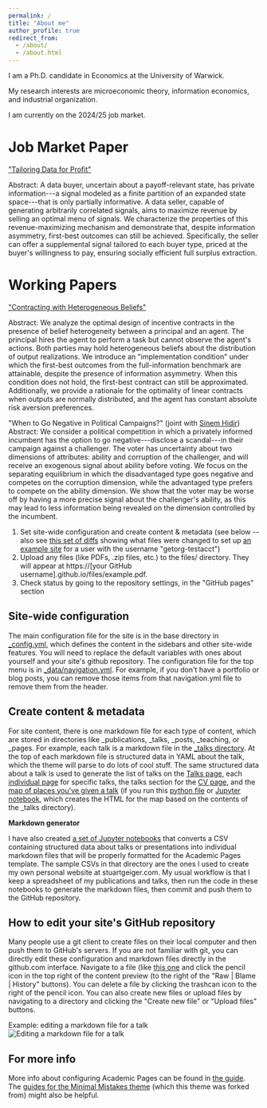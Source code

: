 ```yaml
---
permalink: /
title: "About me"
author_profile: true
redirect_from: 
  - /about/
  - /about.html
---
```


I am a Ph.D. candidate in Economics at the University of Warwick.

My research interests are microeconomic theory, information economics, and industrial organization.

I am currently on the 2024/25 job market.

Job Market Paper
======
["Tailoring Data for Profit"](../files/tailoring_data_xueying_jmp.pdf)

Abstract: A data buyer, uncertain about a payoff-relevant state, has private information---a signal modeled as a finite partition of an expanded state space---that is only partially informative. A data seller, capable of generating arbitrarily correlated signals, aims to maximize revenue by selling an optimal menu of signals. We characterize the properties of this revenue-maximizing mechanism and demonstrate that, despite information asymmetry, first-best outcomes can still be achieved. Specifically, the seller can offer a supplemental signal tailored to each buyer type, priced at the buyer's willingness to pay, ensuring socially efficient full surplus extraction. 

Working Papers
======
["Contracting with Heterogeneous Beliefs"](../files/heterogeneous_beliefs_xueying.pdf)

Abstract: We analyze the optimal design of incentive contracts in the presence of belief heterogeneity between a principal and an agent. The principal hires the agent to perform a task but cannot observe the agent's actions. Both parties may hold heterogeneous beliefs about the distribution of output realizations. We introduce an "implementation condition" under which the first-best outcomes from the full-information benchmark are attainable, despite the presence of information asymmetry. When this condition does not hold, the first-best contract can still be approximated. Additionally, we provide a rationale for the optimality of linear contracts when outputs are normally distributed, and the agent has constant absolute risk aversion preferences.

"When to Go Negative in Political Campaigns?" (joint with [Sinem Hidir](https://warwick.ac.uk/fac/soc/economics/staff/shidir/)) 
Abstract: We consider a political competition in which a privately informed incumbent has the option to go negative---disclose a scandal---in their campaign against a challenger. The voter has uncertainty about two dimensions of attributes: ability and corruption of the challenger, and will receive an exogenous signal about ability before voting. We focus on the separating equilibrium in which the disadvantaged type goes negative and competes on the corruption dimension, while the advantaged type prefers to compete on the ability dimension. We show that the voter may be worse off by having a more precise signal about the challenger's ability, as this may lead to less information being revealed on the dimension controlled by the incumbent.

1. Set site-wide configuration and create content & metadata (see below -- also see [this set of diffs](http://archive.is/3TPas) showing what files were changed to set up [an example site](https://getorg-testacct.github.io) for a user with the username "getorg-testacct")
1. Upload any files (like PDFs, .zip files, etc.) to the files/ directory. They will appear at https://[your GitHub username].github.io/files/example.pdf.  
1. Check status by going to the repository settings, in the "GitHub pages" section

Site-wide configuration
------
The main configuration file for the site is in the base directory in [_config.yml](https://github.com/academicpages/academicpages.github.io/blob/master/_config.yml), which defines the content in the sidebars and other site-wide features. You will need to replace the default variables with ones about yourself and your site's github repository. The configuration file for the top menu is in [_data/navigation.yml](https://github.com/academicpages/academicpages.github.io/blob/master/_data/navigation.yml). For example, if you don't have a portfolio or blog posts, you can remove those items from that navigation.yml file to remove them from the header. 

Create content & metadata
------
For site content, there is one markdown file for each type of content, which are stored in directories like _publications, _talks, _posts, _teaching, or _pages. For example, each talk is a markdown file in the [_talks directory](https://github.com/academicpages/academicpages.github.io/tree/master/_talks). At the top of each markdown file is structured data in YAML about the talk, which the theme will parse to do lots of cool stuff. The same structured data about a talk is used to generate the list of talks on the [Talks page](https://academicpages.github.io/talks), each [individual page](https://academicpages.github.io/talks/2012-03-01-talk-1) for specific talks, the talks section for the [CV page](https://academicpages.github.io/cv), and the [map of places you've given a talk](https://academicpages.github.io/talkmap.html) (if you run this [python file](https://github.com/academicpages/academicpages.github.io/blob/master/talkmap.py) or [Jupyter notebook](https://github.com/academicpages/academicpages.github.io/blob/master/talkmap.ipynb), which creates the HTML for the map based on the contents of the _talks directory).

**Markdown generator**

I have also created [a set of Jupyter notebooks](https://github.com/academicpages/academicpages.github.io/tree/master/markdown_generator
) that converts a CSV containing structured data about talks or presentations into individual markdown files that will be properly formatted for the Academic Pages template. The sample CSVs in that directory are the ones I used to create my own personal website at stuartgeiger.com. My usual workflow is that I keep a spreadsheet of my publications and talks, then run the code in these notebooks to generate the markdown files, then commit and push them to the GitHub repository.

How to edit your site's GitHub repository
------
Many people use a git client to create files on their local computer and then push them to GitHub's servers. If you are not familiar with git, you can directly edit these configuration and markdown files directly in the github.com interface. Navigate to a file (like [this one](https://github.com/academicpages/academicpages.github.io/blob/master/_talks/2012-03-01-talk-1.md) and click the pencil icon in the top right of the content preview (to the right of the "Raw | Blame | History" buttons). You can delete a file by clicking the trashcan icon to the right of the pencil icon. You can also create new files or upload files by navigating to a directory and clicking the "Create new file" or "Upload files" buttons. 

Example: editing a markdown file for a talk
![Editing a markdown file for a talk](/images/editing-talk.png)

For more info
------
More info about configuring Academic Pages can be found in [the guide](https://academicpages.github.io/markdown/). The [guides for the Minimal Mistakes theme](https://mmistakes.github.io/minimal-mistakes/docs/configuration/) (which this theme was forked from) might also be helpful.
